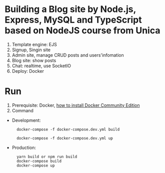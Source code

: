 <h1>Building a Blog site by Node.js, Express, MySQL and TypeScript based on NodeJS course from Unica</h1>

1. Template engine: EJS
2. Signup, Singin site
3. Admin site, manage CRUD posts and users'infomation
4. Blog site: show posts
4. Chat: realtime, use SocketIO
5. Deploy: Docker

<h1>Run</h1>

1. Prerequisite: Docker, [how to install Docker Community Edition](https://docs.docker.com/install/)
2. Command
* Development: 

        docker-compose -f docker-compose.dev.yml build 

        docker-compose -f docker-compose.dev.yml up

* Production: 

        yarn build or npm run build
        docker-compose build
        docker-compose up

